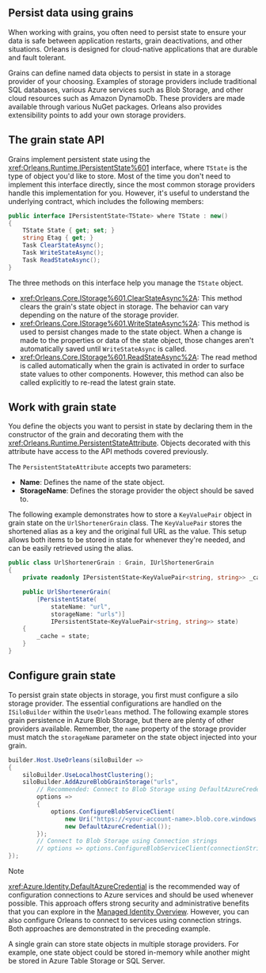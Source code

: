 ## Persist data using grains

When working with grains, you often need to persist state to ensure your data is safe between application restarts, grain deactivations, and other situations. Orleans is designed for cloud-native applications that are durable and fault tolerant.

Grains can define named data objects to persist in state in a storage provider of your choosing. Examples of storage providers include traditional SQL databases, various Azure services such as Blob Storage, and other cloud resources such as Amazon DynamoDb. These providers are made available through various NuGet packages. Orleans also provides extensibility points to add your own storage providers.

## The grain state API

Grains implement persistent state using the <xref:Orleans.Runtime.IPersistentState%601> interface, where `TState` is the type of object you'd like to store. Most of the time you don't need to implement this interface directly, since the most common storage providers handle this implementation for you. However, it's useful to understand the underlying contract, which includes the following members:

```csharp
public interface IPersistentState<TState> where TState : new()
{
    TState State { get; set; }
    string Etag { get; }
    Task ClearStateAsync();
    Task WriteStateAsync();
    Task ReadStateAsync();
}
```

The three methods on this interface help you manage the `TState` object.

- <xref:Orleans.Core.IStorage%601.ClearStateAsync%2A>: This method clears the grain's state object in storage. The behavior can vary depending on the nature of the storage provider.
- <xref:Orleans.Core.IStorage%601.WriteStateAsync%2A>: This method is used to persist changes made to the state object. When a change is made to the properties or data of the state object, those changes aren't automatically saved until `WriteStateAsync` is called.
- <xref:Orleans.Core.IStorage%601.ReadStateAsync%2A>: The read method is called automatically when the grain is activated in order to surface state values to other components. However, this method can also be called explicitly to re-read the latest grain state.

## Work with grain state

You define the objects you want to persist in state by declaring them in the constructor of the grain and decorating them with the <xref:Orleans.Runtime.PersistentStateAttribute>. Objects decorated with this attribute have access to the API methods covered previously.

The `PersistentStateAttribute` accepts two parameters:

- **Name**: Defines the name of the state object.
- **StorageName**: Defines the storage provider the object should be saved to.

The following example demonstrates how to store a `KeyValuePair` object in grain state on the `UrlShortenerGrain` class. The `KeyValuePair` stores the shortened alias as a key and the original full URL as the value. This setup allows both items to be stored in state for whenever they're needed, and can be easily retrieved using the alias.

```csharp
public class UrlShortenerGrain : Grain, IUrlShortenerGrain
{
    private readonly IPersistentState<KeyValuePair<string, string>> _cache;

    public UrlShortenerGrain(
        [PersistentState(
            stateName: "url",
            storageName: "urls")]
            IPersistentState<KeyValuePair<string, string>> state)
    {
        _cache = state;
    }
}
```

## Configure grain state

To persist grain state objects in storage, you first must configure a silo storage provider. The essential configurations are handled on the `ISiloBuilder` within the `UseOrleans` method. The following example stores grain persistence in Azure Blob Storage, but there are plenty of other providers available. Remember, the `name` property of the storage provider must match the `storageName` parameter on the state object injected into your grain.

```csharp
builder.Host.UseOrleans(siloBuilder =>
{
    siloBuilder.UseLocalhostClustering();
    siloBuilder.AddAzureBlobGrainStorage("urls",
        // Recommended: Connect to Blob Storage using DefaultAzureCredential
        options =>
        {
            options.ConfigureBlobServiceClient(
                new Uri("https://<your-account-name>.blob.core.windows.net"),
                new DefaultAzureCredential());
        });
        // Connect to Blob Storage using Connection strings
        // options => options.ConfigureBlobServiceClient(connectionString));
});
```

> [!NOTE]
> <xref:Azure.Identity.DefaultAzureCredential> is the recommended way of configuration connections to Azure services and should be used whenever possible. This approach offers strong security and administrative benefits that you can explore in the [Managed Identity Overview](/dotnet/azure/sdk/authentication). However, you can also configure Orleans to connect to services using connection strings. Both approaches are demonstrated in the preceding example.

A single grain can store state objects in multiple storage providers. For example, one state object could be stored in-memory while another might be stored in Azure Table Storage or SQL Server.

